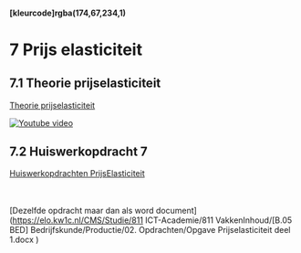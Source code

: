 #### [kleurcode]rgba(174,67,234,1)

# 7 Prijs elasticiteit

## 7.1 Theorie prijselasticiteit

[Theorie prijselasticiteit](https://elo.kw1c.nl/CMS/Studie/811%20ICT-Academie/811%20VakkenInhoud/[B.05%20BED]%20Bedrijfskunde/Productie/01.%20Reader/Elasticiteit.pdf)

[![Youtube video](http://img.youtube.com/vi/JW_ZWqa9ZjM/0.jpg)](https://www.youtube.com/watch?v=JW_ZWqa9ZjM)

## 7.2 Huiswerkopdracht 7 

[Huiswerkopdrachten PrijsElasticiteit](https://elo.kw1c.nl/CMS/Studie/811%20ICT-Academie/811%20VakkenInhoud/[B.05%20BED]%20Bedrijfskunde/Productie/02.%20Opdrachten/Opdrachten%20prijselasticiteit.pdf)

<br><br>[Dezelfde opdracht maar dan als word document](https://elo.kw1c.nl/CMS/Studie/811 ICT-Academie/811 VakkenInhoud/[B.05 BED] Bedrijfskunde/Productie/02. Opdrachten/Opgave Prijselasticiteit deel 1.docx )



